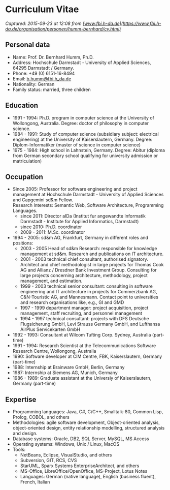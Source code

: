 # Curriculum Vitae

_Captured: 2015-09-23 at 12:08 from [www.fbi.h-da.de](https://www.fbi.h-da.de/organisation/personen/humm-bernhard/cv.html)_

## Personal data

  * Name: Prof. Dr. Bernhard Humm, Ph.D.
  * Address: Hochschule Darmstadt - University of Applied Sciences, 64295 Darmstadt / Germany. 
  * Phone: +49 (0) 6151-16-8494
  * Email: b.humm@fbi.h_da.de
  * Nationality: German
  * Family status: married, three children

## Education

  * 1991 - 1994: Ph.D. program in computer science at the University of Wollongong, Australia. Degree: doctor of philosophy in computer science.
  * 1984 - 1991: Study of computer science (subsidiary subject: electrical engineering) at the University of Kaiserslautern, Germany. Degree: Diplom-Informatiker (master of science in computer science)
  * 1975 - 1984: High school in Lahnstein, Germany. Degree: Abitur (diploma from German secondary school qualifying for university admission or matriculation)

## Occupation

  * Since 2005: Professor for software engineering and project management at Hochschule Darmstadt - University of Applied Sciences and Capgemini sd&m Fellow.   
Research Interests: Semantic Web, Software Architecture, Programming Languages.
    * since 2011: Director aIDa (Institut fur angewandte Informatik Darmstadt - Institute for Applied Informatics, Darmstadt)
    * since 2010: Ph.D. coordinator
    * 2009 - 2011: M.Sc. coordinator
  * 1994 - 2005: sd&m AG, Frankfurt, Germany in different roles and positions: 
    * 2003 - 2005 Head of sd&m Research: responsible for knowledge management at sd&m. Research and publications on IT architecture. 
    * 2001 - 2003 technical chief consultant, authorised signatory. Architect and chief methodologist in large projects for Thomas Cook AG and Allianz / Dresdner Bank Investment Group. Consulting for large projects concerning architecture, methodology, project management, and estimation. 
    * 1999 - 2003 technical senior consultant: consulting in software engineering and IT architecture in projects for Commerzbank AG, C&N-Touristic AG, and Mannesmann. Contact point to universities and research organisations like, e.g., GI and GMD
    * 1997 - 1999 department manager: project acquisition, project management, staff recruiting, and personnel management 
    * 1994 - 1997 technical consultant: projects with DFS Deutsche Flugsicherung GmbH, Levi Strauss Germany GmbH, and Lufthansa AirPlus Servicekarten GmbH
  * 1992 - 1993: Consultant at Wilcom Tufting Corp. Sydney, Australia (part-time)
  * 1991 - 1994: Research Scientist at the Telecommunications Software Research Centre, Wollongong, Australia
  * 1990: Software developer at CIM Centre, FBK, Kaiserslautern, Germany (part-time)
  * 1988: Internship at Brainware GmbH, Berlin, Germany
  * 1987: Internship at Siemens AG, Munich, Germany
  * 1986 - 1989: Graduate assistant at the Universiy of Kaiserslautern, Germany (part-time)

## Expertise

  * Programming languages: Java, C#, C/C++, Smalltalk-80, Common Lisp, Prolog, COBOL, and others
  * Methodologies: agile software development, Object-oriented analysis, object-oriented design, entity relationship modelling, structured analysis and design.
  * Database systems: Oracle, DB2, SQL Server, MySQL, MS Access
  * Operating systems: Windows, Unix / Linux, MacOS
  * Tools: 
    * NetBeans, Eclipse, VisualStudio, and others
    * Subversion, GIT, RCS, CVS 
    * StarUML, Sparx Systems EnterpriseArchitect, and others 
    * MS-Office, LibreOffice/OpenOffice, MS-Project, Lotus Notes
    * Languages: German (native language), English (business fluent), French, Italian
